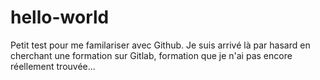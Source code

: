 # hello-world

Petit test pour me familariser avec Github.
Je suis arrivé là par hasard en cherchant une formation sur Gitlab, formation que je n'ai pas encore réellement trouvée...
